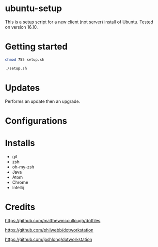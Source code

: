 # ubuntu-setup
This is a setup script for a new client (not server) install of Ubuntu. Tested on version 16.10.

# Getting started
```sh
chmod 755 setup.sh

./setup.sh
```

# Updates
Performs an update then an upgrade.

# Configurations


# Installs
- git
- zsh
- oh-my-zsh
- Java
- Atom
- Chrome
- Intellij

# Credits
https://github.com/matthewmccullough/dotfiles

https://github.com/philwebb/dotworkstation

https://github.com/joshlong/dotworkstation
